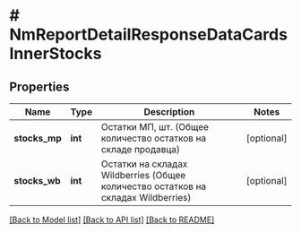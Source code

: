 # # NmReportDetailResponseDataCardsInnerStocks

## Properties

Name | Type | Description | Notes
------------ | ------------- | ------------- | -------------
**stocks_mp** | **int** | Остатки МП, шт. (Общее количество остатков на складе продавца) | [optional]
**stocks_wb** | **int** | Остатки на складах Wildberries (Общее количество остатков на складах Wildberries) | [optional]

[[Back to Model list]](../../README.md#models) [[Back to API list]](../../README.md#endpoints) [[Back to README]](../../README.md)
